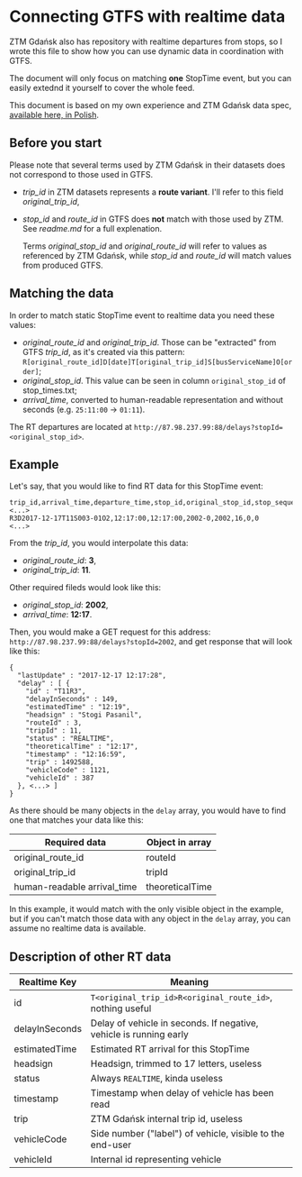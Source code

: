 # Connecting GTFS with realtime data

ZTM Gdańsk also has repository with realtime departures from stops,
so I wrote this file to show how you can use dynamic data in coordination with GTFS.

The document will only focus on matching **one** StopTime event, but you can easily extednd it yourself to cover the whole feed.

This document is based on my own experience and ZTM Gdańsk data spec, [available here, in Polish](http://91.244.248.19/dataset/c24aa637-3619-4dc2-a171-a23eec8f2172/resource/9a2dd8fd-ffbe-42de-8c6d-9af0f57f51af/download/opis-zbioru-otwarte-dane-ztm-w-gdasku--tristar--2017-05-223.pdf).

## Before you start

Please note that several terms used by ZTM Gdańsk in their datasets does not
correspond to those used in GTFS.

- *trip_id* in ZTM datasets represents a **route variant**. I'll refer to this field *original_trip_id*,
- *stop_id* and *route_id* in GTFS does **not** match with those used by ZTM. See *readme.md* for a full explenation.

  Terms *original_stop_id* and *original_route_id* will refer to values as referenced by ZTM Gdańsk, while *stop_id* and *route_id* will match values from produced GTFS.


## Matching the data

In order to match static StopTime event to realtime data you need these values:

- *original_route_id* and *original_trip_id*. Those can be "extracted" from GTFS *trip_id*, as it's created via this pattern:
 `R[original_route_id]D[date]T[original_trip_id]S[busServiceName]O[order]`;
- *original_stop_id*. This value can be seen in column `original_stop_id` of stop_times.txt;
- *arrival_time*, converted to human-readable representation and without seconds (e.g. `25:11:00` → `01:11`).

The RT departures are located at `http://87.98.237.99:88/delays?stopId=<original_stop_id>`.

## Example

Let's say, that you would like to find RT data for this StopTime event:

```
trip_id,arrival_time,departure_time,stop_id,original_stop_id,stop_sequence,pickup_type,drop_off_type
<...>
R3D2017-12-17T11S003-01O2,12:17:00,12:17:00,2002-0,2002,16,0,0
<...>
```

From the *trip_id*, you would interpolate this data:
- *original_route_id*: **3**,
- *original_trip_id*: **11**.

Other required fileds would look like this:
- *original_stop_id*: **2002**,
- *arrival_time*: **12:17**.

Then, you would make a GET request for this address: `http://87.98.237.99:88/delays?stopId=2002`, and get response that will look like this:

```
{
  "lastUpdate" : "2017-12-17 12:17:28",
  "delay" : [ {
    "id" : "T11R3",
    "delayInSeconds" : 149,
    "estimatedTime" : "12:19",
    "headsign" : "Stogi Pasanil",
    "routeId" : 3,
    "tripId" : 11,
    "status" : "REALTIME",
    "theoreticalTime" : "12:17",
    "timestamp" : "12:16:59",
    "trip" : 1492588,
    "vehicleCode" : 1121,
    "vehicleId" : 387
  }, <...> ]
}
```

As there should be many objects in the `delay` array, you would have to find one that matches your data like this:

| Required data                 | Object in array |
| ----------------------------- | --------------- |
| original_route_id             | routeId         |
| original_trip_id              | tripId          |
| human-readable arrival_time   | theoreticalTime |

In this example, it would match with the only visible object in the example, but
if you can't match those data with any object in the `delay` array,
you can assume no realtime data is available.

## Description of other RT data

| Realtime Key | Meaning |
| ------------ | ------- |
| id | `T<original_trip_id>R<original_route_id>`, nothing useful |
| delayInSeconds | Delay of vehicle in seconds. If negative, vehicle is running early |
| estimatedTime | Estimated RT arrival for this StopTime |
| headsign | Headsign, trimmed to 17 letters, useless |
| status | Always `REALTIME`, kinda useless |
| timestamp | Timestamp when delay of vehicle has been read |
| trip | ZTM Gdańsk internal trip id, useless |
| vehicleCode | Side number ("label") of vehicle, visible to the end-user |
| vehicleId | Internal id representing vehicle |
